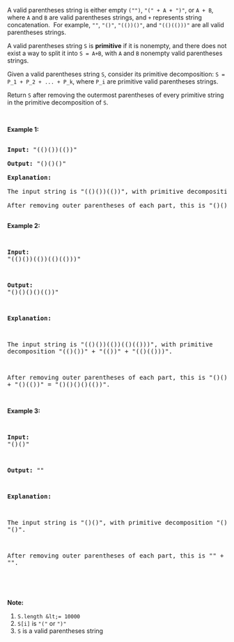 A valid parentheses string is either empty `` ("") ``, `` "(" + A + ")" ``, or `` A + B ``, where `` A `` and `` B `` are valid parentheses strings, and `` + `` represents string concatenation.&nbsp; For example, `` "" ``, `` "()" ``, `` "(())()" ``, and `` "(()(()))" `` are all valid parentheses strings.

A valid parentheses string `` S `` is __primitive__ if it is nonempty, and there does not exist a way to split it into `` S = A+B ``, with `` A `` and `` B `` nonempty valid parentheses strings.

Given a valid parentheses string `` S ``, consider its primitive decomposition: `` S = P_1 + P_2 + ... + P_k ``, where `` P_i `` are primitive valid parentheses strings.

Return `` S `` after removing the outermost parentheses of every primitive string in the primitive decomposition of `` S ``.

&nbsp;

__Example 1:__

<pre>
<strong>Input: </strong><span id="example-input-1-1">"(()())(())"</span>
<strong>Output: </strong><span id="example-output-1">"()()()"</span>
<strong>Explanation: </strong>
The input string is "(()())(())", with primitive decomposition "(()())" + "(())".
After removing outer parentheses of each part, this is "()()" + "()" = "()()()".
</pre>

<div>
<p><strong>Example 2:</strong></p>
<pre>
<strong>Input: </strong><span id="example-input-2-1">"(()())(())(()(()))"</span>
<strong>Output: </strong><span id="example-output-2">"()()()()(())"</span>
<strong>Explanation: </strong>
The input string is "(()())(())(()(()))", with primitive decomposition "(()())" + "(())" + "(()(()))".
After removing outer parentheses of each part, this is "()()" + "()" + "()(())" = "()()()()(())".
</pre>
<div>
<p><strong>Example 3:</strong></p>
<pre>
<strong>Input: </strong><span id="example-input-3-1">"()()"</span>
<strong>Output: </strong><span id="example-output-3">""</span>
<strong>Explanation: </strong>
The input string is "()()", with primitive decomposition "()" + "()".
After removing outer parentheses of each part, this is "" + "" = "".
</pre>
<p>&nbsp;</p>
</div>
</div>

__Note:__

1.   `` S.length &lt;= 10000 ``
2.   `` S[i] `` is `` "(" `` or `` ")" ``
3.   `` S `` is a valid parentheses string

<div>
<div>
<div>&nbsp;</div>
</div>
</div>